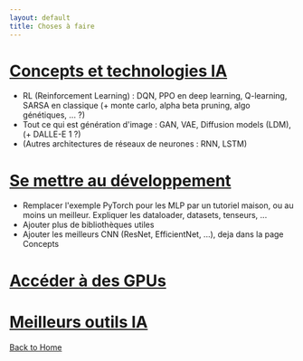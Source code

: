 ```yaml
---
layout: default
title: Choses à faire
---
```


# [Concepts et technologies IA](/pages/concepts.md)
- RL (Reinforcement Learning) : DQN, PPO en deep learning, Q-learning, SARSA en classique (+ monte carlo, alpha beta pruning, algo génétiques, ... ?)
- Tout ce qui est génération d'image : GAN, VAE, Diffusion models (LDM), (+ DALLE-E 1 ?)
- (Autres architectures de réseaux de neurones : RNN, LSTM)

# [Se mettre au développement](/pages/dev.md)
- Remplacer l'exemple PyTorch pour les MLP par un tutoriel maison, ou au moins un meilleur. Expliquer les dataloader, datasets, tenseurs, ...
- Ajouter plus de bibliothèques utiles
- Ajouter les meilleurs CNN (ResNet, EfficientNet, ...), deja dans la page Concepts

# [Accéder à des GPUs](/pages/gpu.md)


# [Meilleurs outils IA](/pages/outils.md)

[Back to Home](../index.md)